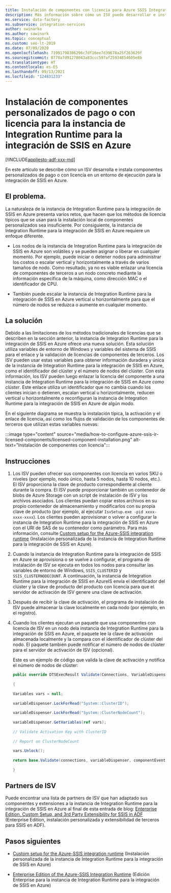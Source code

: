 ```yaml
---
title: Instalación de componentes con licencia para Azure SSIS Integration Runtime
description: Más información sobre cómo un ISV puede desarrollar e instalar componentes personalizados de pago o con licencia en un entorno de ejecución para la integración de SSIS en Azure
ms.service: data-factory
ms.subservice: integration-services
author: swinarko
ms.author: sawinark
ms.topic: conceptual
ms.custom: seo-lt-2019
ms.date: 07/09/2020
ms.openlocfilehash: 71991798306296c7df16ee7d39678a25f263629f
ms.sourcegitcommit: 0770a7d91278043a83ccc597af25934854605e8b
ms.translationtype: HT
ms.contentlocale: es-ES
ms.lasthandoff: 09/13/2021
ms.locfileid: "124831233"
---
```

# <a name="install-paid-or-licensed-custom-components-for-the-azure-ssis-integration-runtime"></a>Instalación de componentes personalizados de pago o con licencia para la instancia de Integration Runtime para la integración de SSIS en Azure

[!INCLUDE[appliesto-adf-xxx-md](includes/appliesto-adf-xxx-md.md)]

En este artículo se describe cómo un ISV desarrolla e instala componentes personalizados de pago o con licencia en un entorno de ejecución para la integración de SSIS en Azure.

## <a name="the-problem"></a>El problema.

La naturaleza de la instancia de Integration Runtime para la integración de SSIS en Azure presenta varios retos, que hacen que los métodos de licencia típicos que se usan para la instalación local de componentes personalizados sea insuficiente. Por consiguiente, la instancia de Integration Runtime para la integración de SSIS en Azure requiere un enfoque diferente.

-   Los nodos de la instancia de Integration Runtime para la integración de SSIS en Azure son volátiles y se pueden asignar o liberar en cualquier momento. Por ejemplo, puede iniciar o detener nodos para administrar los costos o escalar vertical y horizontalmente a través de varios tamaños de nodo. Como resultado, ya no es viable enlazar una licencia de componentes de terceros a un nodo concreto mediante la información específica de la máquina, como dirección MAC o el identificador de CPU.

-   También puede escalar la instancia de Integration Runtime para la integración de SSIS en Azure vertical u horizontalmente para que el número de nodos se reduzca o aumente en cualquier momento.

## <a name="the-solution"></a>La solución

Debido a las limitaciones de los métodos tradicionales de licencias que se describen en la sección anterior, la instancia de Integration Runtime para la integración de SSIS en Azure ofrece una nueva solución. Esta solución utiliza variables de entorno de Windows y variables del sistema de SSIS para el enlace y la validación de licencias de componentes de terceros. Los ISV pueden usar estas variables para obtener información duradera y única de la instancia de Integration Runtime para la integración de SSIS en Azure, como el identificador del clúster y el número de nodos del clúster. Con esta información, los ISV pueden luego enlazar la licencia del componente a una instancia de Integration Runtime para la integración de SSIS en Azure *como clúster*. Este enlace utiliza un identificador que no cambia cuando los clientes inician o detienen, escalan vertical u horizontalmente, reducen vertical u horizontalmente o reconfiguran la instancia de Integration Runtime para la integración de SSIS en Azure de algún modo.

En el siguiente diagrama se muestra la instalación típica, la activación y el enlace de licencia, así como los flujos de validación de los componentes de terceros que utilizan estas variables nuevas:

:::image type="content" source="media/how-to-configure-azure-ssis-ir-licensed-components/licensed-component-installation.png" alt-text="Instalación de componentes con licencia":::

## <a name="instructions"></a>Instrucciones
1. Los ISV pueden ofrecer sus componentes con licencia en varios SKU o niveles (por ejemplo, nodo único, hasta 5 nodos, hasta 10 nodos, etc.). El ISV proporciona la clave de producto correspondiente al cliente durante la compra. El ISV puede proporcionar también un contenedor de blobs de Azure Storage con un script de instalación de ISV y los archivos asociados. Los clientes puedan copiar estos archivos en su propio contenedor de almacenamiento y modificarlos con su propia clave de producto (por ejemplo, al ejecutar `IsvSetup.exe -pid xxxx-xxxx-xxxx`). Los clientes pueden aprovisionar o volver a configurar la instancia de Integration Runtime para la integración de SSIS en Azure con el URI de SAS de su contenedor como parámetro. Para más información, consulte [Custom setup for the Azure-SSIS integration runtime](how-to-configure-azure-ssis-ir-custom-setup.md) (Instalación personalizada de la instancia de Integration Runtime para la integración de SSIS en Azure).

2. Cuando la instancia de Integration Runtime para la integración de SSIS en Azure se aprovisiona o se vuelve a configurar, el programa de instalación de ISV se ejecuta en todos los nodos para consultar las variables de entorno de Windows, `SSIS_CLUSTERID` y `SSIS_CLUSTERNODECOUNT`. A continuación, la instancia de Integration Runtime para la integración de SSIS en AzureIS envía el identificador del clúster y la clave de producto del producto con licencia para que el servidor de activación de ISV genere una clave de activación.

3. Después de recibir la clave de activación, el programa de instalación de ISV puede almacenar la clave localmente en cada nodo (por ejemplo, en el registro).

4. Cuando los clientes ejecutan un paquete que usa componentes con licencia de ISV en un nodo dela instancia de Integration Runtime para la integración de SSIS en Azure, el paquete lee la clave de activación almacenada localmente y la compara con el identificador de clúster del nodo. El paquete también puede notificar el número de nodos de clúster para el servidor de activación de ISV (opcional).

    Este es un ejemplo de código que valida la clave de activación y notifica el número de nodos de clúster:

    ```csharp
    public override DTSExecResult Validate(Connections, VariableDispenser, IDTSComponentEvents componentEvents, IDTSLogging log) 
                                                                                                                               
    {                                                                                                                             
                                                                                                                               
    Variables vars = null;                                                                                                        
                                                                                                                               
    variableDispenser.LockForRead("System::ClusterID");                                                                           
                                                                                                                               
    variableDispenser.LockForRead("System::ClusterNodeCount");                                                                    
                                                                                                                               
    variableDispenser.GetVariables(ref vars);                                                                                     
                                                                                                                               
    // Validate Activation Key with ClusterID                                                                                     
                                                                                                                               
    // Report on ClusterNodeCount                                                                                                 
                                                                                                                               
    vars.Unlock();                                                                                                                
                                                                                                                               
    return base.Validate(connections, variableDispenser, componentEvents, log);                                                   
                                                                                                                               
    }
    ```

## <a name="isv-partners"></a>Partners de ISV

Puede encontrar una lista de partners de ISV que han adaptado sus componentes y extensiones a la instancia de Integration Runtime para la integración de SSIS en Azure al final de esta entrada de blog: [Enterprise Edition, Custom Setup, and 3rd Party Extensibility for SSIS in ADF](https://techcommunity.microsoft.com/t5/SQL-Server-Integration-Services/Enterprise-Edition-Custom-Setup-and-3rd-Party-Extensibility-for/ba-p/388360) (Enterprise Edition, instalación personalizada y extensibilidad de terceros para SSIS en ADF).

## <a name="next-steps"></a>Pasos siguientes

-   [Custom setup for the Azure-SSIS integration runtime](how-to-configure-azure-ssis-ir-custom-setup.md) (Instalación personalizada de la instancia de Integration Runtime para la integración de SSIS en Azure)

-   [Enterprise Edition of the Azure-SSIS Integration Runtime](how-to-configure-azure-ssis-ir-enterprise-edition.md) (Edición Enterprise para la instancia de Integration Runtime para la integración de SSIS en Azure)
